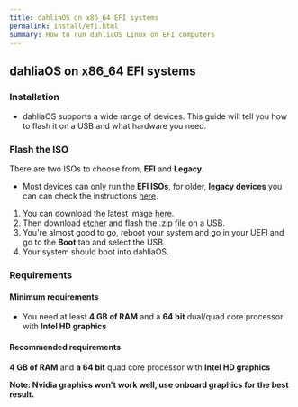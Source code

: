 ```yaml
---
title: dahliaOS on x86_64 EFI systems
permalink: install/efi.html
summary: How to run dahliaOS Linux on EFI computers
---
```

## dahliaOS on x86_64 EFI systems

### Installation 

- dahliaOS supports a wide range of devices. This guide will tell you how to flash it on a USB and what hardware you need.

### Flash the ISO

There are two ISOs to choose from, **EFI** and **Legacy**.

- Most devices can only run the **EFI ISOs**, for older, **legacy devices** you can can check the instructions [here](articles/install/64bit-Legacy.md).

1. You can download the latest image [here](https://dahliaos.io/download/latest/efi).
2. Then download [etcher](https://www.balena.io/etcher/) and flash the .zip file on a USB.
3. You're almost good to go, reboot your system and go in your UEFI and go to the **Boot** tab and select the USB.
4. Your system should boot into dahliaOS.

### Requirements

#### Minimum requirements

- You need at least **4 GB of RAM** and a **64 bit** dual/quad core processor with **Intel HD graphics**

#### Recommended requirements

**4 GB of RAM** and **a 64 bit** quad core processor with **Intel HD graphics**

**Note: Nvidia graphics won't work well, use onboard graphics for the best result.**

